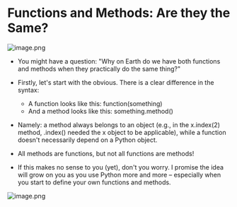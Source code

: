 # Functions and Methods: Are they the Same?

![image.png](https://dphi-live.s3.amazonaws.com/media_uploads/image_078a511b91334a098a0e5c2c5d159c13.png)

* You might have a question: "Why on Earth do we have both functions and methods when they practically do the same thing?"

* Firstly, let's start with the obvious. There is a clear difference in the syntax:
  * A function looks like this: function(something)
  * And a method looks like this: something.method()

* Namely: a method always belongs to an object (e.g., in the x.index(2) method, .index() needed the x object to be applicable), while a function doesn't necessarily depend on a Python object.

* All methods are functions, but not all functions are methods!

* If this makes no sense to you (yet), don't you worry. I promise the idea will grow on you as you use Python more and more – especially when you start to define your own functions and methods.

![image.png](https://dphi-live.s3.amazonaws.com/media_uploads/image_9d47893b626c4f83833f23d66d26544c.png)